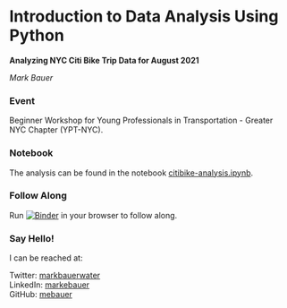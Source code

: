 # Introduction to Data Analysis Using Python
**Analyzing NYC Citi Bike Trip Data for August 2021**

*Mark Bauer*


### Event
Beginner Workshop for Young Professionals in Transportation - Greater NYC Chapter (YPT-NYC).

### Notebook
The analysis can be found in the notebook [citibike-analysis.ipynb](https://github.com/mebauer/ypt-nyc-python/blob/main/citibike-analysis.ipynb).

### Follow Along
Run [![Binder](https://mybinder.org/badge_logo.svg)](https://mybinder.org/v2/gh/mebauer/ypt-nyc-python/HEAD) in your browser to follow along.

### Say Hello!   

I can be reached at:  

Twitter: [markbauerwater](https://twitter.com/markbauerwater)  
LinkedIn: [markebauer](https://www.linkedin.com/in/markebauer/)  
GitHub: [mebauer](https://github.com/mebauer)
